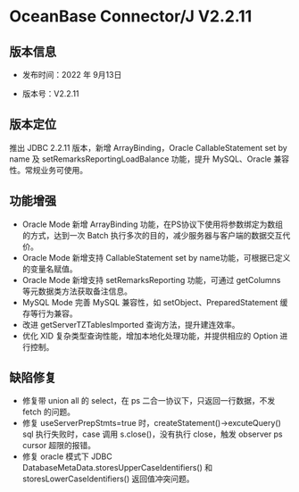 # OceanBase Connector/J V2.2.11

## 版本信息

* 发布时间：2022 年 9月13日

* 版本号：V2.2.11

## 版本定位

推出 JDBC 2.2.11 版本，新增 ArrayBinding，Oracle CallableStatement set by name 及 setRemarksReportingLoadBalance 功能，提升 MySQL、Oracle 兼容性。常规业务可使用。


## 功能增强

* Oracle Mode 新增 ArrayBinding 功能，在PS协议下使用将参数绑定为数组的方式，达到一次 Batch 执行多次的目的，减少服务器与客户端的数据交互代价。
* Oracle Mode 新增支持 CallableStatement set by name功能，可根据已定义的变量名赋值。
* Oracle Mode 新增支持 setRemarksReporting 功能，可通过 getColumns 等元数据类方法获取备注信息。
* MySQL Mode 完善 MySQL 兼容性，如 setObject、PreparedStatement 缓存等行为兼容。
* 改进 getServerTZTablesImported 查询方法，提升建连效率。
* 优化 XID 复杂类型查询性能，增加本地化处理功能，并提供相应的 Option 进行控制。

## 缺陷修复

* 修复带 union all 的 select，在 ps 二合一协议下，只返回一行数据，不发 fetch 的问题。
* 修复 useServerPrepStmts=true 时，createStatement()->excuteQuery() sql 执行失败时，case 调用 s.close()，没有执行 close，触发 observer ps cursor 超限的报错。
* 修复 oracle 模式下 JDBC DatabaseMetaData.storesUpperCaseIdentifiers() 和 storesLowerCaseIdentifiers() 返回值冲突问题。

